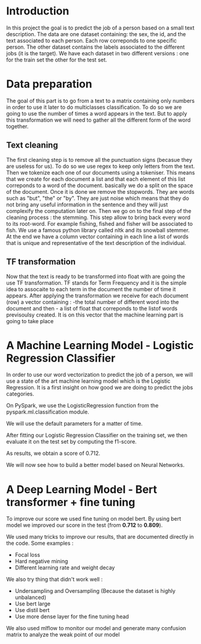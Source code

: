 # Introduction
In this project the goal is to predict the job of a person based on a small text description. 
The data are one dataset containing: the sex, the id, and the text associated to each person. Each row correponds to one specific person.
The other dataset contains the labels associated to the different jobs (it is the target). 
We have each dataset in two different versions : one for the train set the other for the test set.

# Data preparation

The goal of this part is to go from a text to a matrix containing only numbers in order to use it later to do multiclasses classification. To do so we are going to use the number of
times a word appears in the text. But to apply this transformation we will need to gather all the different form of the word together. 


## Text cleaning
The first cleaning step is to remove all the punctuation signs (becasue they are useless for us). To do so we use regex to keep only letters from the text.
Then we tokenize each one of our documents using a tokeniser. This means that we create for each document a list and that each element of this list correponds to a word of the document.
basically we do a split on the space of the document.
Once it is done we remove the stopwords. They are words such as "but", "the" or "by". 
They are just noise which means that they do not bring any useful information in the sentence and they will just complexify the computation later on.
Then we go on to the final step of the cleaning process : the stemming. This step allow to bring back every word to its root-word. For example fishing, fished and fisher will be associated
to fish. We use a famous python library called nltk and its snowball stemmer. 
At the end we have a column vector containing in each line a list of words that is unique and representative of the text description of the individual.


## TF transformation
Now that the text is ready to be transformed into float with are going the use TF transformation. TF stands for Term Frequency and it is the simple idea to assocaite to each term in the 
document the number of time it appears. 
After applying the transformation we receive for each document (row) a vector containing :
	-the total number of different word into the document and then 
	- a list of float that correponds to the listof words previsoulsy created.
It is on this vector that the machine learning part is going to take place

# A Machine Learning Model - Logistic Regression Classifier

In order to use our word vectorization to predict the job of a person, we will use a state of the art machine learning model which is the Logistic Regression.
It is a first insight on how good we are doing to predict the jobs categories.

On PySpark, we use the LogisticRegression function from the pyspark.ml.classification module.

We will use the default parameters for a matter of time.

After fitting our Logistic Regression Classifier on the training set, we then evaluate it on the test set by computing the f1-score. 

As results, we obtain a score of 0.712. 

We will now see how to build a better model based on Neural Networks.

# A Deep Learning Model - Bert transformer + fine tuning

To improve our score we used fine tuning on model bert.
By using bert model we improved our score in the test (from **0.712** to **0.809**).

We used many tricks to improve our results, that are documented directly in the code.
Some examples :
* Focal loss
* Hard negative mining
* Different learning rate and weight decay

We also try thing that didn't work well : 
* Undersampling and Oversampling (Because the dataset is highly unbalanced)
* Use bert large
* Use distil bert
* Use more dense layer for the fine tuning head

We also used mlflow to monitor our model and generate many confusion matrix to analyze the weak point of our model
